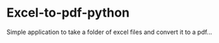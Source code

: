 # Excel-to-pdf-python

Simple application to take a folder of excel files and convert it to a pdf...
